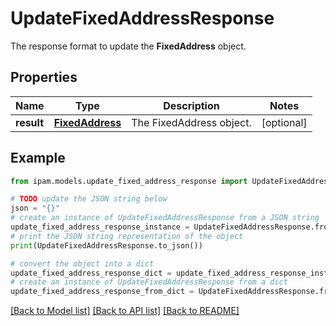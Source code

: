 # UpdateFixedAddressResponse

The response format to update the __FixedAddress__ object.

## Properties

Name | Type | Description | Notes
------------ | ------------- | ------------- | -------------
**result** | [**FixedAddress**](FixedAddress.md) | The FixedAddress object. | [optional] 

## Example

```python
from ipam.models.update_fixed_address_response import UpdateFixedAddressResponse

# TODO update the JSON string below
json = "{}"
# create an instance of UpdateFixedAddressResponse from a JSON string
update_fixed_address_response_instance = UpdateFixedAddressResponse.from_json(json)
# print the JSON string representation of the object
print(UpdateFixedAddressResponse.to_json())

# convert the object into a dict
update_fixed_address_response_dict = update_fixed_address_response_instance.to_dict()
# create an instance of UpdateFixedAddressResponse from a dict
update_fixed_address_response_from_dict = UpdateFixedAddressResponse.from_dict(update_fixed_address_response_dict)
```
[[Back to Model list]](../README.md#documentation-for-models) [[Back to API list]](../README.md#documentation-for-api-endpoints) [[Back to README]](../README.md)


